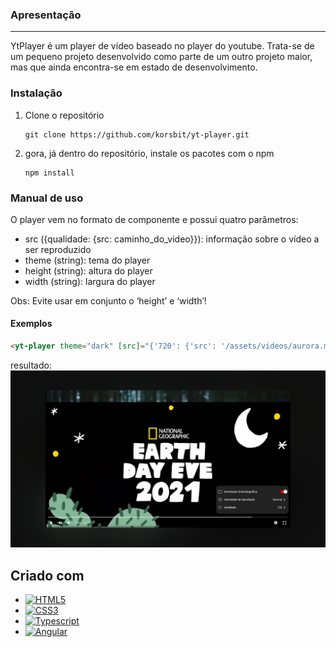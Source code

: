 ### Apresentação
---
YtPlayer é um player de vídeo baseado no player do youtube. Trata-se de um pequeno projeto desenvolvido como parte de um outro projeto maior, mas que ainda encontra-se em estado de desenvolvimento.

### Instalação
1. Clone o repositório
    ~~~
    git clone https://github.com/korsbit/yt-player.git
    ~~~
2. gora, já dentro do repositório, instale os pacotes com o npm
    ~~~
    npm install
    ~~~

[HTML5.io]: https://img.shields.io/badge/html5-%23E34F26.svg?style=for-the-badge&logo=html5&logoColor=white
[CSS3.io]: https://img.shields.io/badge/css3-%231572B6.svg?style=for-the-badge&logo=css3&logoColor=white
[Typescript.io]: https://img.shields.io/badge/typescript-%23007ACC.svg?style=for-the-badge&logo=typescript&logoColor=white

[Angular-url]: https://angular.io/
[Angular.io]: https://img.shields.io/badge/Angular-DD0031?style=for-the-badge&logo=angular&logoColor=white

### Manual de uso
O player vem no formato de componente e possui quatro parâmetros:
- src ({qualidade: {src: caminho_do_video}}): informação sobre o vídeo a ser reproduzido
- theme (string): tema do player
- height (string): altura do player
- width (string): largura do player

Obs: Evite usar em conjunto o ‘height’ e ‘width’!

#### Exemplos
~~~html
<yt-player theme="dark" [src]="{'720': {'src': '/assets/videos/aurora.mp4'}}" height="700px" />
~~~
resultado:
    <img src="https://github.com/korsbit/yt-player/blob/main/screenshots/captura1.png"/>

## Criado com

* [![HTML5][HTML5.io]][HTML5.io]
* [![CSS3][CSS3.io]][CSS3.io]
* [![Typescript][Typescript.io]][Typescript.io]
* [![Angular][Angular.io]][Angular-url]